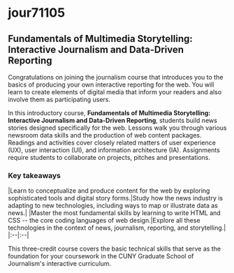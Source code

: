 # jour71105
## Fundamentals of Multimedia Storytelling: Interactive Journalism and Data-Driven Reporting
Congratulations on joining the journalism course that introduces you to the basics of producing your own interactive reporting for the web. You will learn to create elements of digital media that inform your readers and also involve them as participating users.

In this introductory course, __Fundamentals of Multimedia Storytelling: Interactive Journalism and Data-Driven Reporting__, students build news stories designed specifically for the web. Lessons walk you through various newsroom data skills and the production of web content packages. Readings and activities cover closely related matters of user experience (UX), user interaction (UI), and information architecture (IA). Assignments require students to collaborate on projects, pitches and presentations.

### Key takeaways

|Learn to conceptualize and produce content for the web by exploring sophisticated tools and digital story forms.|Study how the news industry is adapting to new technologies, including ways to map or illustrate data as news.|
|Master the most fundamental skills by learning to write HTML and CSS -- the core coding languages of web design.|Explore all these technologies in the context of news, journalism, reporting, and storytelling.|
|:--|:--|

This three-credit course covers the basic technical skills that serve as the foundation for your coursework in the CUNY Graduate School of Journalism's interactive curriculum.
